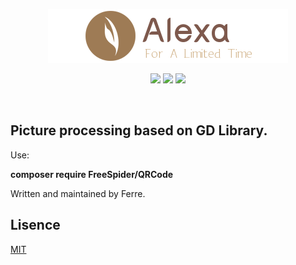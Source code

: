 <p align="center"><img src="https://raw.githubusercontent.com/FreeSpider/Resources/master/img/alexa-logo.png"></p>
<p align="center">
<a href="https://travis-ci.org/FreeSpider/Alexa-Img"><img src="https://travis-ci.org/FreeSpider/Alexa-Img.svg?branch=master"></a>
<a href="https://github.com/FreeSpider/Alexa-QRCode/blob/master/LICENSE"><img src="https://img.shields.io/badge/license-MIT-3e8374.svg"></a>
<a href="#"><img src="https://img.shields.io/badge/language-php-45d298.svg"></a>
</p>
<br />

## Picture processing based on GD Library. ##

Use:

**composer require FreeSpider/QRCode**

Written and maintained by Ferre.


## Lisence ##

[MIT](https://opensource.org/licenses/MIT "MIT")
